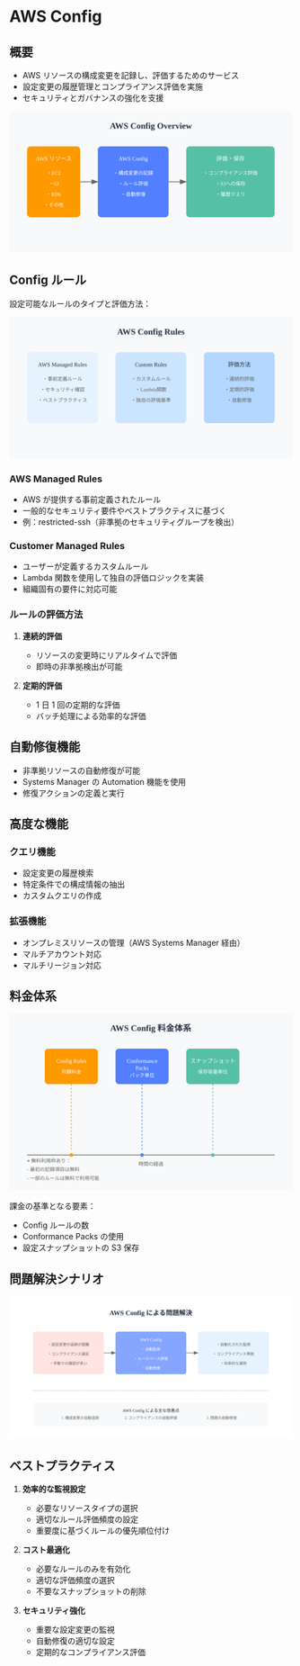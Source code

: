 # AWS Config

## 概要

- AWS リソースの構成変更を記録し、評価するためのサービス
- 設定変更の履歴管理とコンプライアンス評価を実施
- セキュリティとガバナンスの強化を支援

![AWS Config Overview](/image/logging-monitoring/config-overview.svg)

## Config ルール

設定可能なルールのタイプと評価方法：

![AWS Config Rules](/image/logging-monitoring/config-rules.svg)

### AWS Managed Rules

- AWS が提供する事前定義されたルール
- 一般的なセキュリティ要件やベストプラクティスに基づく
- 例：restricted-ssh（非準拠のセキュリティグループを検出）

### Customer Managed Rules

- ユーザーが定義するカスタムルール
- Lambda 関数を使用して独自の評価ロジックを実装
- 組織固有の要件に対応可能

### ルールの評価方法

1. **連続的評価**

   - リソースの変更時にリアルタイムで評価
   - 即時の非準拠検出が可能

2. **定期的評価**
   - 1 日 1 回の定期的な評価
   - バッチ処理による効率的な評価

## 自動修復機能

- 非準拠リソースの自動修復が可能
- Systems Manager の Automation 機能を使用
- 修復アクションの定義と実行

## 高度な機能

### クエリ機能

- 設定変更の履歴検索
- 特定条件での構成情報の抽出
- カスタムクエリの作成

### 拡張機能

- オンプレミスリソースの管理（AWS Systems Manager 経由）
- マルチアカウント対応
- マルチリージョン対応

## 料金体系

![AWS Config 料金体系](/image/logging-monitoring/config-pricing.svg)

課金の基準となる要素：

- Config ルールの数
- Conformance Packs の使用
- 設定スナップショットの S3 保存

## 問題解決シナリオ

![AWS Config 問題解決シナリオ](/image/logging-monitoring/config-scenario.svg)

## ベストプラクティス

1. **効率的な監視設定**

   - 必要なリソースタイプの選択
   - 適切なルール評価頻度の設定
   - 重要度に基づくルールの優先順位付け

2. **コスト最適化**

   - 必要なルールのみを有効化
   - 適切な評価頻度の選択
   - 不要なスナップショットの削除

3. **セキュリティ強化**
   - 重要な設定変更の監視
   - 自動修復の適切な設定
   - 定期的なコンプライアンス評価
